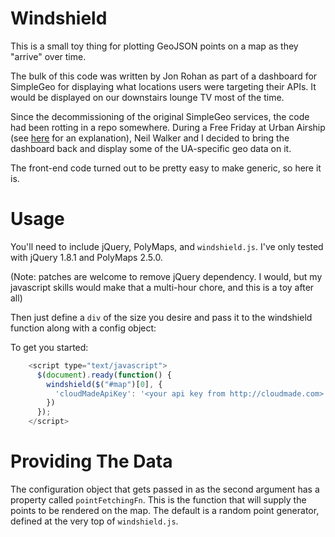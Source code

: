 # Windshield

This is a small toy thing for plotting GeoJSON points on a map as they "arrive" over time.

The bulk of this code was written by Jon Rohan as part of a dashboard for SimpleGeo for displaying what locations users were targeting their APIs. It would be displayed on our downstairs lounge TV most of the time.

Since the decommissioning of the original SimpleGeo services, the code had been rotting in a repo somewhere. During a Free Friday at Urban Airship (see [here](http://blogs.atlassian.com/2010/11/shipitday_in_the_wild/) for an explanation), Neil Walker and I decided to bring the dashboard back and display some of the UA-specific geo data on it.

The front-end code turned out to be pretty easy to make generic, so here it is.

# Usage

You'll need to include jQuery, PolyMaps, and `windshield.js`. I've only tested with jQuery 1.8.1 and PolyMaps 2.5.0.

(Note: patches are welcome to remove jQuery dependency. I would, but my javascript skills would make that a multi-hour chore, and this is a toy after all)

Then just define a `div` of the size you desire and pass it to the windshield function along with a config object:

To get you started:

```javascript
    <script type="text/javascript">
      $(document).ready(function() {
        windshield($("#map")[0], {
          'cloudMadeApiKey': '<your api key from http://cloudmade.com>',
        })
      });
    </script>
```

# Providing The Data

The configuration object that gets passed in as the second argument has a property called `pointFetchingFn`. This is the function that will supply the points to be rendered on the map. The default is a random point generator, defined at the very top of `windshield.js`.


